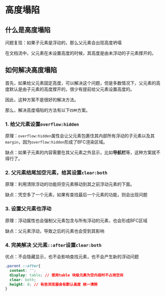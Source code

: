 
# 高度塌陷

## 什么是高度塌陷

问题复现：如果子元素是浮动的，那么父元素会出现高度坍塌

在文档流中，父元素在未设置高度的时候，其高度是由未浮动的子元素撑开的。

## 如何解决高度塌陷

首先，如果给父元素固定高度，可以解决这个问题，但是多数情况下，父元素的高度默认是由子元素的高度撑开的，很少有提前给父元素设置高度的。

因此，这种方案不是很好的解决方法。

那么，解决高度塌陷的方法有以下`四种`方案。

### 1. 给父元素设置`overflow:hidden`

原理：`overflow:hidden`属性会让父元素包裹住其内部所有浮动的子元素以及其`margin`，因为`overflow:hidden`形成了BFC渲染区域。

缺点：如果子元素的内容需要在其父元素之外显示，比如**导航栏**等，这种方案就不得行了。

### 2. 父元素结尾加空元素，给其设置`clear:both`

原理：利用清除浮动的功能将空元素移动到其之前浮动元素的下面。

缺点：凭空多了一个元素，如果有查找最后一个元素的功能，则会出现问题

### 3. 设置父元素也浮动

原理：浮动属性也会强制父元素包含与所有浮动的元素，也会形成BFC区域

缺点：父元素浮动，导致之后的元素也会受到其影响

### 4. 完美解决 父元素`::after`设置`clear:both`

优点：不会隐藏显示，也不会影响查找元素，也不会产生新的浮动问题

```css
.parent ::after{
  content: '';
  display: table; // 使用table 块级元素为空内容时不占用空间
  clear: both;
  height: 0; // 有些浏览器会有默认高度 统一清除
}
```

<!-- <iframe height="300" style="width: 100%;" scrolling="no" title="BFC - 高度坍塌" src="https://codepen.io/wangbaoqi/embed/preview/oNoNaGG?default-tab=html%2Cresult&editable=true&theme-id=dark" frameborder="no" loading="lazy" allowtransparency="true" allowfullscreen="true">
  See the Pen <a href="https://codepen.io/wangbaoqi/pen/oNoNaGG">
  BFC - 高度坍塌</a> by wangbaoqi (<a href="https://codepen.io/wangbaoqi">@wangbaoqi</a>)
  on <a href="https://codepen.io">CodePen</a>.
</iframe> -->
